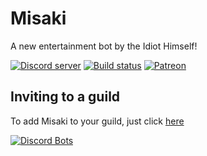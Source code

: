 # Misaki

A new entertainment bot by the Idiot Himself!

<div align="left">
  <p>
    <a href="https://discord.gg/RasxyYT"><img src="https://discordapp.com/api/guilds/396331425621868554/embed.png" alt="Discord server" /></a>
    <a href="https://travis-ci.org/YorkAARGH/Misaki"><img src="https://travis-ci.org/YorkAARGH/Misaki.svg" alt="Build status" /></a>
    <a href="https://www.patreon.com/anidiotsguide"><img src="https://img.shields.io/badge/donate-patreon-F96854.svg" alt="Patreon" /></a>
  </p>
</div>

## Inviting to a guild

To add Misaki to your guild, just click [here](https://discordapp.com/api/oauth2/authorize?client_id=396323622953680910&permissions=268755008&scope=bot)

[![Discord Bots](https://discordbots.org/api/widget/396323622953680910.svg)](https://discordbots.org/bot/396323622953680910)